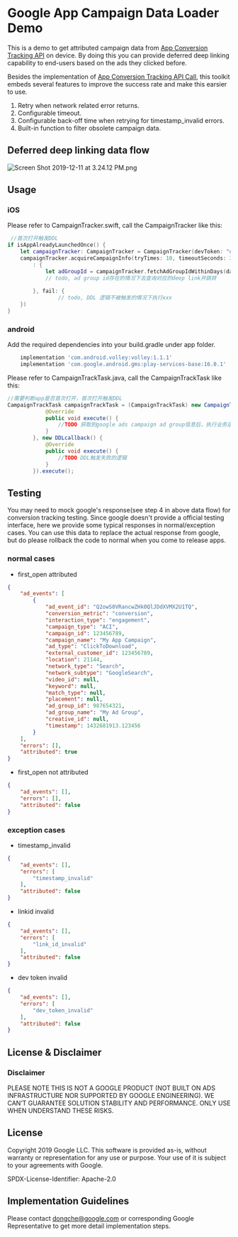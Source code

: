 # Google App Campaign Data Loader Demo

This is a demo to get attributed campaign data from [App Conversion Tracking API](https://developers.google.com/app-conversion-tracking/api) on device. By doing this you can provide deferred deep linking capability to end-users based on the ads they clicked before.

Besides the implementation of [App Conversion Tracking API Call](https://developers.google.com/app-conversion-tracking/api), this toolkit embeds several features to improve the success rate and make this earsier to use.

1. Retry when network related error returns.
2. Configurable timeout.
3. Configurable back-off time when retrying for timestamp_invalid errors.
4. Built-in function to filter obsolete campaign data. 

## Deferred deep linking data flow
![Screen Shot 2019-12-11 at 3.24.12 PM.png](https://s2.loli.net/2022/05/18/p2YoUNacf9mKxDF.png)

## Usage

### iOS
Please refer to CampaignTracker.swift, call the CampaignTracker like this:
```swift
 //首次打开触发DDL
if isAppAlreadyLaunchedOnce() {
    let campaignTracker: CampaignTracker = CampaignTracker(devToken: "devToken", linkId: "linkId")
    campaignTracker.acquireCampaignInfo(tryTimes: 10, timeoutSeconds: 3, success
        : {
            let adGroupId = campaignTracker.fetchAdGroupIdWithinDays(days: 30)
            // todo, ad group id存在的情况下去查询对应的deep link并跳转
                    
        }, fail: {
                // todo, DDL 逻辑不被触发的情况下执行xxx
    })
}
```

### android
Add the required dependencies into your build.gradle under app folder.

```gradle
    implementation 'com.android.volley:volley:1.1.1'
    implementation 'com.google.android.gms:play-services-base:16.0.1'
```

Please refer to CampaignTrackTask.java, call the CampaignTrackTask like this:
```java
//需要判断app是否首次打开，首次打开触发DDL
CampaignTrackTask campaignTrackTask = (CampaignTrackTask) new CampaignTrackTask("devToken", "linkId", MainActivity.this.getApplicationContext(), 3, 2000, 10, new DDLcallback() {
            @Override
            public void execute() {
                //TODO 获取到google ads campaign ad group信息后，执行业务逻辑
            }
        }, new DDLcallback() {
            @Override
            public void execute() {
                //TODO DDL触发失败的逻辑
            }
        }).execute();
```

## Testing

You may need to mock google's response(see step 4 in above data flow) for conversion tracking testing. Since google doesn't provide a official testing interface, here we provide some typical responses in normal/exception cases. You can use this data to replace the actual response from google, but do please rollback the code to normal when you come to release apps.

### normal cases

* first_open attributed


```json
{
    "ad_events": [
        {
            "ad_event_id": "Q2owS0VRancwZHk0QlJDdXVMX2U1TQ",
            "conversion_metric": "conversion",
            "interaction_type": "engagement",
            "campaign_type": "ACI",
            "campaign_id": 123456789,
            "campaign_name": "My App Campaign",
            "ad_type": "ClickToDownload",
            "external_customer_id": 123456789,
            "location": 21144,
            "network_type": "Search",
            "network_subtype": "GoogleSearch",
            "video_id": null,
            "keyword": null,
            "match_type": null,
            "placement": null,
            "ad_group_id": 987654321,
            "ad_group_name": "My Ad Group",
            "creative_id": null,
            "timestamp": 1432681913.123456
        }
    ],
    "errors": [],
    "attributed": true
}
```

* first_open not attributed

```json
{
    "ad_events": [],
    "errors": [],
    "attributed": false
}
```

### exception cases

* timestamp_invalid

```json
{
    "ad_events": [],
    "errors": [
        "timestamp_invalid"
    ],
    "attributed": false
}
```

* linkid invalid

```json
{
    "ad_events": [],
    "errors": [
        "link_id_invalid"
    ],
    "attributed": false
}
```

* dev token invalid

```json
{
    "ad_events": [],
    "errors": [
        "dev_token_invalid"
    ],
    "attributed": false
}
```

## License & Disclaimer
### Disclaimer

PLEASE NOTE THIS IS NOT A GOOGLE PRODUCT (NOT BUILT ON ADS INFRASTRUCTURE NOR SUPPORTED BY GOOGLE ENGINEERING). WE CAN’T GUARANTEE SOLUTION STABILITY AND PERFORMANCE. ONLY USE WHEN UNDERSTAND THESE RISKS.


## License

Copyright 2019 Google LLC. This software is provided as-is, without warranty or representation for any use or purpose. Your use of it is subject to your agreements with Google.

SPDX-License-Identifier: Apache-2.0

## Implementation Guidelines

Please contact dongche@google.com or corresponding Google Representative to get more detail implementation steps.